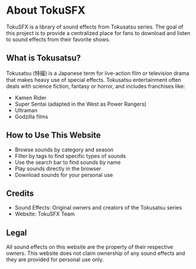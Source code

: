 
# About TokuSFX

TokuSFX is a library of sound effects from Tokusatsu series. The goal of this project is to provide a centralized place for fans to download and listen to sound effects from their favorite shows.

## What is Tokusatsu?

Tokusatsu (特撮) is a Japanese term for live-action film or television drama that makes heavy use of special effects. Tokusatsu entertainment often deals with science fiction, fantasy or horror, and includes franchises like:

- Kamen Rider
- Super Sentai (adapted in the West as Power Rangers)
- Ultraman
- Godzilla films

## How to Use This Website

- Browse sounds by category and season
- Filter by tags to find specific types of sounds
- Use the search bar to find sounds by name
- Play sounds directly in the browser
- Download sounds for your personal use

## Credits

- Sound Effects: Original owners and creators of the Tokusatsu series
- Website: TokuSFX Team

## Legal

All sound effects on this website are the property of their respective owners. This website does not claim ownership of any sound effects and they are provided for personal use only.
